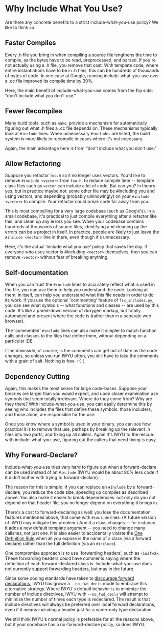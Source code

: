 # Why Include What You Use? #

Are there any concrete benefits to a strict include-what-you-use policy? We like to think so.

## Faster Compiles ##

Every .h file you bring in when compiling a source file lengthens the time to compile, as the bytes have to be read, preprocessed, and parsed.  If you're not actually using a .h file, you remove that cost.  With template code, where entire instantiations have to be in .h files, this can be hundreds of thousands of bytes of code.  In one case at Google, running include-what-you-use over a .cc file improved its compile time by 30%.

Here, the main benefit of include-what-you-use comes from the flip side: "don't include what you don't use."

## Fewer Recompiles ##

Many build tools, such as `make`, provide a mechanism for automatically figuring out what .h files a .cc file depends on.  These mechanisms typically look at `#include` lines.  When unnecessary `#includes` are listed, the build system is more likely to recompile in cases where it's not necessary.

Again, the main advantage here is from "don't include what you don't use."

## Allow Refactoring ##

Suppose you refactor `foo.h` so it no longer uses vectors.  You'd like to remove `#include <vector>` from `foo.h`, to reduce compile time -- template class files such as `vector` can include a lot of code.  But can you?  In theory yes, but in practice maybe not: some other file may be #including you and using vectors, and depending (probably unknowingly) on your `#include <vector>` to compile.  Your refactor could break code far away from you.

This is most compelling for a very large codebase (such as Google's).  In a small codebase, it's practical to just compile everything after a refactor like this, and clean up any errors you see.  When your codebase contains hundreds of thousands of source files, identifying and cleaning up the errors can be a project in itself.  In practice, people are likely to just leave the `#include <vector>` line in there, even though it's unnecessary.

Here, it's the actual 'include what you use' policy that saves the day.  If everyone who uses vector is #including `<vector>` themselves, then you can remove `<vector>` without fear of breaking anything.

## Self-documentation ##

When you can trust the `#include` lines to accurately reflect what is used in the file, you can use them to help you understand the code.  Looking at them, in itself, can help you understand what this file needs in order to do its work.  If you use the optional 'commenting' feature of `fix_includes.py`, you can see what symbols -- what functions and classes -- are used by this code.  It's like a pared-down version of doxygen markup, but totally automated and present where the code is (rather than in a separate web browser).

The 'commented' `#include` lines can also make it simpler to match function calls and classes to the files that define them, without depending on a particular IDE.

(The downside, of course, is the comments can get out of date as the code changes, so unless you run IWYU often, you still have to take the comments with a grain of salt.  Nothing is free. :-) )

## Dependency Cutting ##

Again, this makes the most sense for large code-bases.  Suppose your binaries are larger than you would expect, and upon closer examination use symbols that seem totally irrelevant.  Where do they come from?  Why are they there?  With include-what-you-use, you can easily determine this by seeing who includes the files that define these symbols: those includers, and those alone, are responsible for the use.

Once you know where a symbol is used in your binary, you can see how practical it is to remove that use, perhaps by breaking up the relevant .h files into two parts, and fixing up all callers.  Again it's IWYU to the rescue: with include-what-you-use, figuring out the callers that need fixing is easy.

## Why Forward-Declare? ##

Include-what-you-use tries very hard to figure out when a forward-declare can be used instead of an `#include` (IWYU would be about 90% less code if it didn't bother with trying to forward-declare).

The reason for this is simple: if you can replace an `#include` by a forward-declare, you reduce the code size, speeding up compiles as described above.  You also make it easier to break dependencies: not only do you not depend on that header file, you no longer depend on everything it brings in.

There's a cost to forward-declaring as well: you lose the documentation features mentioned above, that come with `#include` lines.  (A future version of IWYU may mitigate this problem.)  And if a class changes -- for instance, it adds a new default template argument -- you need to change many callsites, not just one.  It is also easier to accidentally violate the [One Definition Rule](http://en.wikipedia.org/wiki/One_Definition_Rule) when all you expose is the name of a class (via a forward declare) rather than the full definition (via an `#include`).

One compromise approach is to use 'forwarding headers', such as `<iosfwd>`.  These forwarding headers could have comments saying where the definition of each forward-declared class is.  Include-what-you-use does not currently support forwarding headers, but may in the future.

Since some coding standards have taken to [discourage forward declarations](https://google.github.io/styleguide/cppguide.html#Forward_Declarations), IWYU has grown a `--no_fwd_decls` mode to embrace this alternative strategy. Where IWYU's default behavior is to minimize the number of include directives, IWYU with `--no_fwd_decls` will attempt to minimize the number of times each type is redeclared. The result is that include directives will always be preferred over local forward declarations, even if it means including a header just for a name-only type declaration.

We still think IWYU's normal policy is preferable for all the reasons above, but if your codebase has a no-forward-declare policy, so does IWYU.
